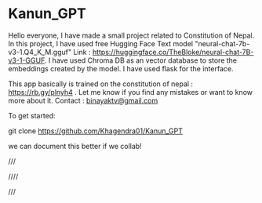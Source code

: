 # Kanun_GPT

Hello everyone, I have made a small project related to Constitution of Nepal. In this project, I have used free Hugging Face Text model "neural-chat-7b-v3-1.Q4_K_M.gguf" Link : https://huggingface.co/TheBloke/neural-chat-7B-v3-1-GGUF. I have used Chroma DB as an vector database to store the embeddings created by the model. I have used flask for the interface.

This app basically is trained on the constitution of nepal : https://rb.gy/plnyh4 . Let me know if you find any mistakes or want to know more about it. Contact : binayaktv@gmail.com


To get started:

git clone https://github.com/Khagendra01/Kanun_GPT

we can document this better if we collab!

///

////


///